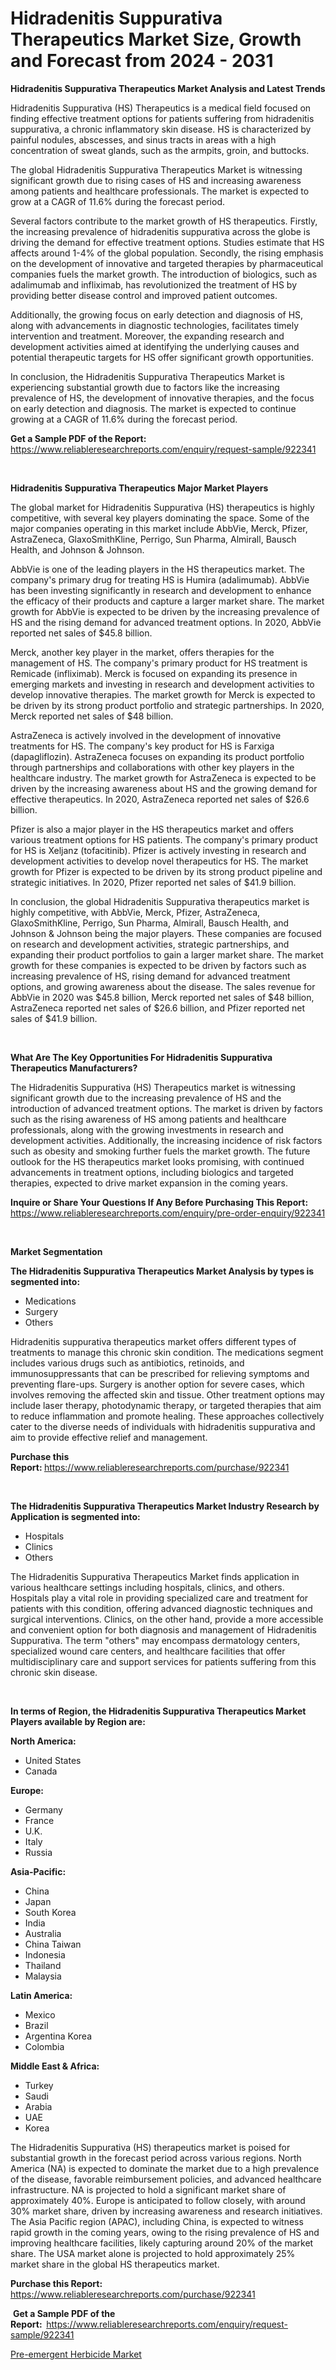 <p><h1>Hidradenitis Suppurativa Therapeutics Market Size, Growth and Forecast from 2024 - 2031</h1></p><p><strong>Hidradenitis Suppurativa Therapeutics Market Analysis and Latest Trends</strong></p>
<p><p>Hidradenitis Suppurativa (HS) Therapeutics is a medical field focused on finding effective treatment options for patients suffering from hidradenitis suppurativa, a chronic inflammatory skin disease. HS is characterized by painful nodules, abscesses, and sinus tracts in areas with a high concentration of sweat glands, such as the armpits, groin, and buttocks.</p><p>The global Hidradenitis Suppurativa Therapeutics Market is witnessing significant growth due to rising cases of HS and increasing awareness among patients and healthcare professionals. The market is expected to grow at a CAGR of 11.6% during the forecast period.</p><p>Several factors contribute to the market growth of HS therapeutics. Firstly, the increasing prevalence of hidradenitis suppurativa across the globe is driving the demand for effective treatment options. Studies estimate that HS affects around 1-4% of the global population. Secondly, the rising emphasis on the development of innovative and targeted therapies by pharmaceutical companies fuels the market growth. The introduction of biologics, such as adalimumab and infliximab, has revolutionized the treatment of HS by providing better disease control and improved patient outcomes.</p><p>Additionally, the growing focus on early detection and diagnosis of HS, along with advancements in diagnostic technologies, facilitates timely intervention and treatment. Moreover, the expanding research and development activities aimed at identifying the underlying causes and potential therapeutic targets for HS offer significant growth opportunities.</p><p>In conclusion, the Hidradenitis Suppurativa Therapeutics Market is experiencing substantial growth due to factors like the increasing prevalence of HS, the development of innovative therapies, and the focus on early detection and diagnosis. The market is expected to continue growing at a CAGR of 11.6% during the forecast period.</p></p>
<p><strong>Get a Sample PDF of the Report:&nbsp;</strong> <a href="https://www.reliableresearchreports.com/enquiry/request-sample/922341">https://www.reliableresearchreports.com/enquiry/request-sample/922341</a></p>
<p>&nbsp;</p>
<p><strong>Hidradenitis Suppurativa Therapeutics Major Market Players</strong></p>
<p><p>The global market for Hidradenitis Suppurativa (HS) therapeutics is highly competitive, with several key players dominating the space. Some of the major companies operating in this market include AbbVie, Merck, Pfizer, AstraZeneca, GlaxoSmithKline, Perrigo, Sun Pharma, Almirall, Bausch Health, and Johnson & Johnson.</p><p>AbbVie is one of the leading players in the HS therapeutics market. The company's primary drug for treating HS is Humira (adalimumab). AbbVie has been investing significantly in research and development to enhance the efficacy of their products and capture a larger market share. The market growth for AbbVie is expected to be driven by the increasing prevalence of HS and the rising demand for advanced treatment options. In 2020, AbbVie reported net sales of $45.8 billion.</p><p>Merck, another key player in the market, offers therapies for the management of HS. The company's primary product for HS treatment is Remicade (infliximab). Merck is focused on expanding its presence in emerging markets and investing in research and development activities to develop innovative therapies. The market growth for Merck is expected to be driven by its strong product portfolio and strategic partnerships. In 2020, Merck reported net sales of $48 billion.</p><p>AstraZeneca is actively involved in the development of innovative treatments for HS. The company's key product for HS is Farxiga (dapagliflozin). AstraZeneca focuses on expanding its product portfolio through partnerships and collaborations with other key players in the healthcare industry. The market growth for AstraZeneca is expected to be driven by the increasing awareness about HS and the growing demand for effective therapeutics. In 2020, AstraZeneca reported net sales of $26.6 billion.</p><p>Pfizer is also a major player in the HS therapeutics market and offers various treatment options for HS patients. The company's primary product for HS is Xeljanz (tofacitinib). Pfizer is actively investing in research and development activities to develop novel therapeutics for HS. The market growth for Pfizer is expected to be driven by its strong product pipeline and strategic initiatives. In 2020, Pfizer reported net sales of $41.9 billion.</p><p>In conclusion, the global Hidradenitis Suppurativa therapeutics market is highly competitive, with AbbVie, Merck, Pfizer, AstraZeneca, GlaxoSmithKline, Perrigo, Sun Pharma, Almirall, Bausch Health, and Johnson & Johnson being the major players. These companies are focused on research and development activities, strategic partnerships, and expanding their product portfolios to gain a larger market share. The market growth for these companies is expected to be driven by factors such as increasing prevalence of HS, rising demand for advanced treatment options, and growing awareness about the disease. The sales revenue for AbbVie in 2020 was $45.8 billion, Merck reported net sales of $48 billion, AstraZeneca reported net sales of $26.6 billion, and Pfizer reported net sales of $41.9 billion.</p></p>
<p>&nbsp;</p>
<p><strong>What Are The Key Opportunities For Hidradenitis Suppurativa Therapeutics Manufacturers?</strong></p>
<p><p>The Hidradenitis Suppurativa (HS) Therapeutics market is witnessing significant growth due to the increasing prevalence of HS and the introduction of advanced treatment options. The market is driven by factors such as the rising awareness of HS among patients and healthcare professionals, along with the growing investments in research and development activities. Additionally, the increasing incidence of risk factors such as obesity and smoking further fuels the market growth. The future outlook for the HS therapeutics market looks promising, with continued advancements in treatment options, including biologics and targeted therapies, expected to drive market expansion in the coming years.</p></p>
<p><strong>Inquire or Share Your Questions If Any Before Purchasing This Report:</strong> <a href="https://www.reliableresearchreports.com/enquiry/pre-order-enquiry/922341">https://www.reliableresearchreports.com/enquiry/pre-order-enquiry/922341</a></p>
<p>&nbsp;</p>
<p><strong>Market Segmentation</strong></p>
<p><strong>The Hidradenitis Suppurativa Therapeutics Market Analysis by types is segmented into:</strong></p>
<p><ul><li>Medications</li><li>Surgery</li><li>Others</li></ul></p>
<p><p>Hidradenitis suppurativa therapeutics market offers different types of treatments to manage this chronic skin condition. The medications segment includes various drugs such as antibiotics, retinoids, and immunosuppressants that can be prescribed for relieving symptoms and preventing flare-ups. Surgery is another option for severe cases, which involves removing the affected skin and tissue. Other treatment options may include laser therapy, photodynamic therapy, or targeted therapies that aim to reduce inflammation and promote healing. These approaches collectively cater to the diverse needs of individuals with hidradenitis suppurativa and aim to provide effective relief and management.</p></p>
<p><strong>Purchase this Report:&nbsp;</strong><a href="https://www.reliableresearchreports.com/purchase/922341">https://www.reliableresearchreports.com/purchase/922341</a></p>
<p>&nbsp;</p>
<p><strong>The Hidradenitis Suppurativa Therapeutics Market Industry Research by Application is segmented into:</strong></p>
<p><ul><li>Hospitals</li><li>Clinics</li><li>Others</li></ul></p>
<p><p>The Hidradenitis Suppurativa Therapeutics Market finds application in various healthcare settings including hospitals, clinics, and others. Hospitals play a vital role in providing specialized care and treatment for patients with this condition, offering advanced diagnostic techniques and surgical interventions. Clinics, on the other hand, provide a more accessible and convenient option for both diagnosis and management of Hidradenitis Suppurativa. The term "others" may encompass dermatology centers, specialized wound care centers, and healthcare facilities that offer multidisciplinary care and support services for patients suffering from this chronic skin disease.</p></p>
<p>&nbsp;</p>
<p><strong>In terms of Region, the Hidradenitis Suppurativa Therapeutics Market Players available by Region are:</strong></p>
<p>
    <p> <strong> North America: </strong>
        <ul>
            <li>United States</li>
            <li>Canada</li>
        </ul>
        </p> 
    <p> <strong> Europe: </strong>
        <ul>
            <li>Germany</li>
            <li>France</li>
            <li>U.K.</li>
            <li>Italy</li>
            <li>Russia</li>
        </ul>
        </p> 
    <p> <strong> Asia-Pacific: </strong>
        <ul>
            <li>China</li>
            <li>Japan</li>
            <li>South Korea</li>
            <li>India</li>
            <li>Australia</li>
            <li>China Taiwan</li>
            <li>Indonesia</li>
            <li>Thailand</li>
            <li>Malaysia</li>
        </ul>
        </p> 
    <p> <strong> Latin America: </strong>
        <ul>
            <li>Mexico</li>
            <li>Brazil</li>
            <li>Argentina Korea</li>
            <li>Colombia</li>
        </ul>
        </p> 
    <p> <strong> Middle East & Africa: </strong>
        <ul>
            <li>Turkey</li>
            <li>Saudi</li>
            <li>Arabia</li>
            <li>UAE</li>
            <li>Korea</li>
        </ul>
    </p>
    </p>
<p><p>The Hidradenitis Suppurativa (HS) therapeutics market is poised for substantial growth in the forecast period across various regions. North America (NA) is expected to dominate the market due to a high prevalence of the disease, favorable reimbursement policies, and advanced healthcare infrastructure. NA is projected to hold a significant market share of approximately 40%. Europe is anticipated to follow closely, with around 30% market share, driven by increasing awareness and research initiatives. The Asia Pacific region (APAC), including China, is expected to witness rapid growth in the coming years, owing to the rising prevalence of HS and improving healthcare facilities, likely capturing around 20% of the market share. The USA market alone is projected to hold approximately 25% market share in the global HS therapeutics market.</p></p>
<p><strong>Purchase this Report: </strong><a href="https://www.reliableresearchreports.com/purchase/922341">https://www.reliableresearchreports.com/purchase/922341</a></p>
<p>&nbsp;<strong>Get a Sample PDF of the Report:&nbsp;&nbsp;</strong><a href="https://www.reliableresearchreports.com/enquiry/request-sample/922341">https://www.reliableresearchreports.com/enquiry/request-sample/922341</a></p>
<p><strong></strong></p>
<p><p><a href="https://medium.com/@briaabshire64/pre-emergent-herbicide-market-exploring-market-share-market-trends-and-future-growth-44767d4fe77b">Pre-emergent Herbicide Market</a></p></p>